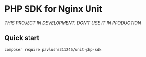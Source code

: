 # PHP SDK for Nginx Unit

_THIS PROJECT IN DEVELOPMENT. DON'T USE IT IN PRODUCTION_

## Quick start
```shell
composer require pavlusha311245/unit-php-sdk
```
